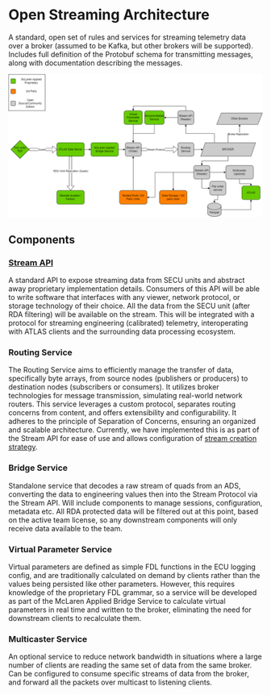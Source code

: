 # Open Streaming Architecture
A standard, open set of rules and services for streaming telemetry data over a broker 
(assumed to be Kafka, but other brokers will be supported). Includes full definition of 
the Protobuf schema for transmitting messages, along with documentation describing the 
messages.
 
![open streaming architecture](assets/open_streaming.png)

## Components

### [Stream API](stream_api/overview)
A standard API to expose streaming data from SECU units and abstract away proprietary 
implementation details. Consumers of this API will be able to write software that 
interfaces with any viewer, network protocol, or storage technology of their choice. 
All the data from the SECU unit (after RDA filtering) will be available on the stream. 
This will be integrated with a protocol for streaming engineering (calibrated) 
telemetry, interoperating with ATLAS clients and the surrounding data processing 
ecosystem.

### Routing Service
The Routing Service aims to efficiently manage the transfer of data, specifically byte 
arrays, from source nodes (publishers or producers) to destination nodes (subscribers or
consumers). It utilizes broker technologies for message transmission, simulating 
real-world network routers. This service leverages a custom protocol, separates routing 
concerns from content, and offers extensibility and configurability. It adheres to the 
principle of Separation of Concerns, ensuring an organized and scalable architecture.
Currently, we have implemented this is as part of the Stream API for ease of use and 
allows configuration of [stream creation strategy](stream_api/stream_server.md/#stream-creation-strategy).

### Bridge Service
Standalone service that decodes a raw stream of quads from an ADS, converting the data 
to engineering values then into the Stream Protocol via the Stream API. Will include 
components to manage sessions, configuration, metadata etc. All RDA protected data will 
be filtered out at this point, based on the active team license, so any downstream 
components will only receive data available to the team.

### Virtual Parameter Service
Virtual parameters are defined as simple FDL functions in the ECU logging config, and 
are traditionally calculated on demand by clients rather than the values being persisted
like other parameters. However, this requires knowledge of the proprietary FDL grammar, 
so a service will be developed as part of the McLaren Applied Bridge Service to 
calculate virtual parameters in real time and written to the broker, eliminating the 
need for downstream clients to recalculate them.

### Multicaster Service
An optional service to reduce network bandwidth in situations where a large number of 
clients are reading the same set of data from the same broker. Can be configured to 
consume specific streams of data from the broker, and forward all the packets over 
multicast to listening clients.

